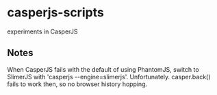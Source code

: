 casperjs-scripts
================

experiments in CasperJS

Notes
-----

When CasperJS fails with the default of using PhantomJS, switch to SlimerJS with
'casperjs --engine=slimerjs'. Unfortunately. casper.back() fails to work then,
so no browser history hopping.

